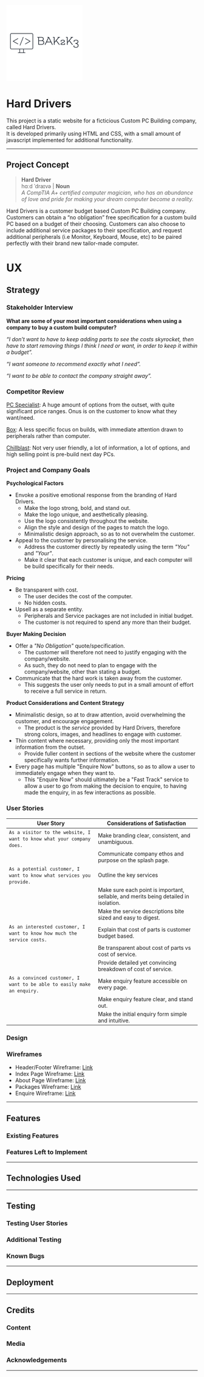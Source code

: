<img src="/assets/images/ben-kavanagh-logo.png" style="margin: 0;">

# Hard Drivers

This project is a static website for a ficticious Custom PC Building company, called Hard Drivers.  
It is developed primarily using HTML and CSS, with a small amount of javascript implemented for additional functionality.

---

## Project Concept

>**Hard Driver**  
hɑːd ˈdraɪvə | **Noun**  
*A CompTIA A+ certified computer magician, who has an abundance of love and pride for making your dream computer become a reality.*  

Hard Drivers is a customer budget based Custom PC Building company. Customers can obtain a “no obligation” free specification for a custom build PC based on a budget of their choosing. Customers can also choose to include additional service packages to their specification, and request additional peripherals (i.e Monitor, Keyboard, Mouse, etc) to be paired perfectly with their brand new tailor-made computer. 

# UX

## Strategy

### Stakeholder Interview

**What are some of your most important considerations when using a company to buy a custom build computer?**

_“I don’t want to have to keep adding parts to see the costs skyrocket, then have to start removing things I think I need or want, in order to keep it within a budget”._  

_“I want someone to recommend exactly what I need”._    

_“I want to be able to contact the company straight away”._    

### Competitor Review

[PC Specialist](https://www.pcspecialist.co.uk/ "Pc Specialist Homepage"): A huge amount of options from the outset, with quite significant price ranges. Onus is on the customer to know what they want/need.

[Box](https://www.box.co.uk/ "Box Homepage"): A less specific focus on builds, with immediate attention drawn to peripherals rather than computer.

[Chillblast](https://www.chillblast.com/ "Chillblast Homepage"): Not very user friendly, a lot of information, a lot of options, and high selling point is pre-build next day PCs.

### Project and Company Goals

**Psychological Factors**
* Envoke a positive emotional response from the branding of Hard Drivers.
  * Make the logo strong, bold, and stand out.
  * Make the logo unique, and aesthetically pleasing.
  * Use the logo consistently throughout the website.
  * Align the style and design of the pages to match the logo.
  * Minimalistic design approach, so as to not overwhelm the customer.
* Appeal to the customer by personalising the service.
  * Address the customer directly by repeatedly using the term _"You"_ and _"Your"_.
  * Make it clear that each customer is unique, and each computer will be build specifically for their needs.

**Pricing**

* Be transparent with cost.
    * The user decides the cost of the computer.
    * No hidden costs.
* Upsell as a separate entity.
    * Peripherals and Service packages are not included in initial budget.
    * The customer is not required to spend any more than their budget.

**Buyer Making Decision**

* Offer a _"No Obligation"_ quote/specification.
    * The customer will therefore not need to justify engaging with the company/website.
    * As such, they do not need to plan to engage with the company/website, other than stating a budget.
* Communicate that the hard work is taken away from the customer.
    * This suggests the user only needs to put in a small amount of effort to receive a full service in return.

**Product Considerations and Content Strategy**

* Minimalistic design, so at to draw attention, avoid overwhelming the customer, and encourage engagement.
    * The product is the _service_ provided by Hard Drivers, therefore strong colors, images, and headlines to engage with customer.
* Thin content where necessary, providing only the most important information from the outset.
    * Provide fuller content in sections of the website where the customer specifically wants further information.
* Every page has multiple "Enquire Now" buttons, so as to allow a user to immediately engage when they want to.
    * This "Enquire Now" should ultimately be a "Fast Track" service to allow a user to go from making the decision to enquire, to having made the enquiry, in as few interactions as possible.


    

### User Stories

| **User Story**        | **Considerations of Satisfaction**          |
| -------------         |-------------|
| `As a visitor to the website, I want to know what your company does.`     | Make branding clear, consistent, and unambiguous. |
|                                                                           | Communicate company ethos and purpose on the splash page.      |
| `As a potential customer, I want to know what services you provide.`      | Outline the key services      |
|                                                                           | Make sure each point is important, sellable, and merits being detailed in isolation.     |
|                                                                           | Make the service descriptions bite sized and easy to digest.     |
| `As an interested customer, I want to know how much the service costs.`   | Explain that cost of parts is customer budget based.     |
|                                                                           | Be transparent about cost of parts vs cost of service.    |
|                                                                           | Provide detailed yet convincing breakdown of cost of service.     |
| `As a convinced customer, I want to be able to easily make an enquiry.`   | Make enquiry feature accessible on every page.      |
|                                                                           | Make enquiry feature clear, and stand out.      |
|                                                                           | Make the initial enquiry form simple and intuitive.     |

### Design

### Wireframes

* Header/Footer Wireframe: [Link](./assets/wireframes/header-footer-wireframe.pdf)
* Index Page Wireframe: [Link](./assets/wireframes/index-wireframe.pdf)
* About Page Wireframe: [Link](./assets/wireframes/about-wireframe.pdf)
* Packages Wireframe: [Link](./assets/wireframes/packages-wireframe.pdf)
* Enquire Wireframe: [Link](./assets/wireframes/enquire-wireframe.pdf)

---

## Features

### Existing Features

### Features Left to Implement

---

## Technologies Used

---

## Testing

### Testing User Stories

### Additional Testing

### Known Bugs
---

## Deployment
---

## Credits

### Content

### Media

### Acknowledgements

---